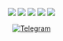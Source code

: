 <!-- ![Stas's GitHub stats](https://github-readme-stats.vercel.app/api?username=KeKoParis&show_icons=true&icon_color=8f8d04&title_color=8f8d04&text_color=#669900&bg_color=c0c0c0,c0c0c0,c0c0c0)


[![Top Langs](https://github-readme-stats.vercel.app/api/top-langs/?username=KeKoParis&show_icons=true&icon_color=8f8d04&title_color=8f8d04&text_color=#669900&bg_color=c0c0c0,c0c0c0,c0c0c0)](https://github.com/anuraghazra/github-readme-stats)

[![Telegram](https://img.shields.io/badge/-telegram-red?color=white&logo=telegram&logoColor=black)](https://t.me/St_Kek_OParis) -->

<div align="center">
  
![](http://github-profile-summary-cards.vercel.app/api/cards/profile-details?username=KeKoParis&theme=default)
![](http://github-profile-summary-cards.vercel.app/api/cards/repos-per-language?username=KeKoParis&theme=default)
![](http://github-profile-summary-cards.vercel.app/api/cards/most-commit-language?username=KeKoParis&theme=default)
![](http://github-profile-summary-cards.vercel.app/api/cards/stats?username=KeKoParis&theme=default)
![](http://github-profile-summary-cards.vercel.app/api/cards/productive-time?username=KeKoParis&theme=default&utcOffset=3)


[![Telegram](https://img.shields.io/badge/-telegram-red?color=white&logo=telegram&logoColor=black)](https://t.me/St_Kek_OParis)
</div>
